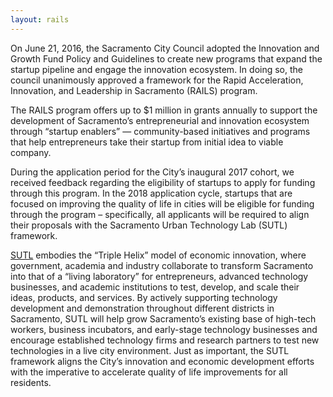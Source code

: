 ```yaml
---
layout: rails
---
```


On June 21, 2016, the Sacramento City Council adopted the Innovation and Growth Fund Policy and Guidelines to create new programs that expand the startup pipeline and engage the innovation ecosystem. In doing so, the council unanimously approved a framework for the Rapid Acceleration, Innovation, and Leadership in Sacramento (RAILS) program.

The RAILS program offers up to $1 million in grants annually to support the development of Sacramento’s entrepreneurial and innovation ecosystem through “startup enablers” — community-based initiatives and programs that help entrepreneurs take their startup from initial idea to viable company.

During the application period for the City’s inaugural 2017 cohort, we received feedback regarding the eligibility of startups to apply for funding through this program. In the 2018 application cycle, startups that are focused on improving the quality of life in cities will be eligible for funding through the program – specifically, all applicants will be required to align their proposals with the Sacramento Urban Technology Lab (SUTL) framework.

[SUTL](https://innovatesac.org/about/sutl/) embodies the “Triple Helix” model of economic innovation, where government, academia and industry collaborate to transform Sacramento into that of a “living laboratory” for entrepreneurs, advanced technology businesses, and academic institutions to test, develop, and scale their ideas, products, and services. By actively supporting technology development and demonstration throughout different districts in Sacramento, SUTL will help grow Sacramento’s existing base of high-tech workers, business incubators, and early-stage technology businesses and encourage established technology firms and research partners to test new technologies in a live city environment. Just as important, the SUTL framework aligns the City’s innovation and economic development efforts with the imperative to accelerate quality of life improvements for all residents.

